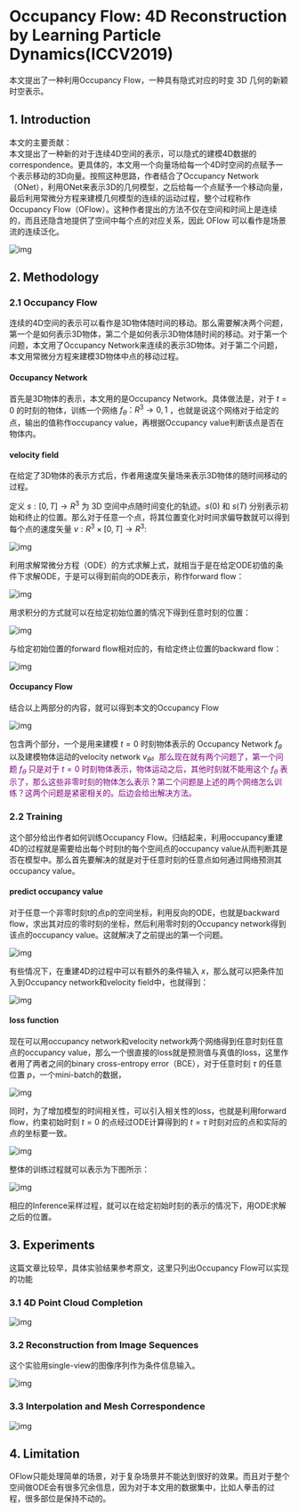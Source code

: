 # Occupancy Flow: 4D Reconstruction by Learning Particle Dynamics(ICCV2019)
本文提出了一种利用Occupancy Flow，一种具有隐式对应的时变 3D 几何的新颖时空表示。

## 1. Introduction
本文的主要贡献：  
本文提出了一种新的对于连续4D空间的表示，可以隐式的建模4D数据的correspondence。更具体的，本文用一个向量场给每一个4D时空间的点赋予一个表示移动的3D向量。按照这种思路，作者结合了Occupancy Network（ONet），利用ONet来表示3D的几何模型，之后给每一个点赋予一个移动向量，最后利用常微分方程来建模几何模型的连续的运动过程，整个过程称作Occupancy Flow（OFlow）。这种作者提出的方法不仅在空间和时间上是连续的，而且还隐含地提供了空间中每个点的对应关系，因此 OFlow 可以看作是场景流的连续泛化。

![img](res/024/000.png)

## 2. Methodology

### 2.1 Occupancy Flow
连续的4D空间的表示可以看作是3D物体随时间的移动。那么需要解决两个问题，第一个是如何表示3D物体，第二个是如何表示3D物体随时间的移动。对于第一个问题，本文用了Occupancy Network来连续的表示3D物体。对于第二个问题，本文用常微分方程来建模3D物体中点的移动过程。

#### Occupancy Network
首先是3D物体的表示，本文用的是Occupancy Network。具体做法是，对于 $t=0$ 的时刻的物体，训练一个网络 $f_{\theta}：R^3 \to {0,1}$ ，也就是说这个网络对于给定的点，输出的值称作occupancy value，再根据Occupancy value判断该点是否在物体内。

#### velocity field
在给定了3D物体的表示方式后，作者用速度矢量场来表示3D物体的随时间移动的过程。

定义 $s: [0,T] \to R^3$ 为 3D 空间中点随时间变化的轨迹。$s(0)$ 和 $s(T)$ 分别表示初始和终止的位置。那么对于任意一个点，将其位置变化对时间求偏导数就可以得到每个点的速度矢量 $v: R^3 \times [0,T] \to R^3$:

![img](res/024/001.png)

利用求解常微分方程（ODE）的方式求解上式，就相当于是在给定ODE初值的条件下求解ODE，于是可以得到前向的ODE表示，称作forward flow：

![img](res/024/002.png)

用求积分的方式就可以在给定初始位置的情况下得到任意时刻的位置：

![img](res/024/003.png)

与给定初始位置的forward flow相对应的，有给定终止位置的backward flow：

![img](res/024/004.png)

#### Occupancy Flow
结合以上两部分的内容，就可以得到本文的Occupancy Flow

![img](res/024/005.png)

包含两个部分，一个是用来建模 $t=0$ 时刻物体表示的 Occupancy Network $f_{\theta}$ 以及建模物体运动的velocity network $v_{\hat{\theta}}$。<font color=purple>那么现在就有两个问题了，第一个问题 $f_{\theta}$ 只是对于 $t=0$ 时刻物体表示，物体运动之后，其他时刻就不能用这个 $f_{\theta}$ 表示了，那么这些非零时刻的物体怎么表示？第二个问题是上述的两个网络怎么训练？这两个问题是紧密相关的。后边会给出解决方法。</font>

### 2.2 Training
这个部分给出作者如何训练Occupancy Flow。归结起来，利用occupancy重建4D的过程就是需要给出每个时刻t的每个空间点的occupancy value从而判断其是否在模型中。那么首先要解决的就是对于任意时刻的任意点如何通过网络预测其occupancy value。

#### predict occupancy value
对于任意一个非零时刻t的点p的空间坐标，利用反向的ODE，也就是backward flow，求出其对应的零时刻的坐标，然后利用零时刻的Occupancy network得到该点的occupancy value。这就解决了之前提出的第一个问题。

![img](res/024/006.png)

有些情况下，在重建4D的过程中可以有额外的条件输入 $x$，那么就可以把条件加入到Occupancy network和velocity field中，也就得到：

![img](res/024/007.png)

#### loss function
现在可以用occupancy network和velocity network两个网络得到任意时刻任意点的occupancy value，那么一个很直接的loss就是预测值与真值的loss，这里作者用了两者之间的binary cross-entropy error（BCE），对于任意时刻 $\tau$ 的任意位置 $p$，一个mini-batch的数据，

![img](res/024/008.png)

同时，为了增加模型的时间相关性，可以引入相关性的loss，也就是利用forward flow，约束初始时刻 $t=0$ 的点经过ODE计算得到的 $t=\tau$ 时刻对应的点和实际的点的坐标要一致。

![img](res/024/009.png)

整体的训练过程就可以表示为下图所示：

![img](res/024/010.png)

相应的Inference采样过程，就可以在给定初始时刻的表示的情况下，用ODE求解之后的位置。

## 3. Experiments
这篇文章比较早，具体实验结果参考原文，这里只列出Occupancy Flow可以实现的功能

### 3.1 4D Point Cloud Completion

![img](res/024/011.png)

### 3.2 Reconstruction from Image Sequences
这个实验用single-view的图像序列作为条件信息输入。

![img](res/024/012.png)

### 3.3 Interpolation and Mesh Correspondence

![img](res/024/013.png)

## 4. Limitation
OFlow只能处理简单的场景，对于复杂场景并不能达到很好的效果。而且对于整个空间做ODE会有很多冗余信息，因为对于本文用的数据集中，比如人拳击的过程，很多部位是保持不动的。

